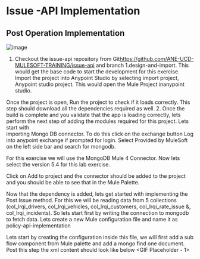 # Issue -API Implementation
## Post Operation Implementation
![image](/images/mongo.gif)
1. Checkout the issue-api repository from Git<https://github.com/ANE-UCD-MULESOFT-TRAINING/issue-api> and branch 1.design-and-import. 
  This would get the base code to start the development for this exercise. 
  Import the project into Anypoint Studio by selecting import project, Anypoint studio project. This would open the Mule Project inanypoint studio. 
 
  Once the project is open, Run the project to check if it loads correctly. This step should download all the dependencies required as well. 
2. Once the build is complete and you validate that the app is loading correctly, lets perform the next step of adding the modules required for this project. Lets start with       
importing Mongo DB connector. 
    To do this click on the exchange button 
    Log into anypoint exchange if prompted for login.
    Select Provided by MuleSoft on the left side bar and search for mongodb.

For this exercise we will use the MongoDB Mule 4 Connector. Now lets select the version 5.4 for this lab exercise.



Click on Add to project and the connector should be added to the project and you should be able to see that in the Mule Palette.

Now that the dependency is added, lets get started with implementing the Post Issue method. For this we will be reading data from 5 collections (col_lrqi_drivers, col_lrqi_vehicles, col_lrqi_customers, col_lrqi_rate_issue &, col_lrqi_incidents).
So lets start first by writing the connection to mongodb to fetch data.
Lets create a new Mule configuration file and name it as policy-api-implementation

Lets start by creating the configuration inside this file, we will first add a sub flow component from Mule palette and add a mongo find one document. Post this step the xml content should look like below
<GIF Placeholder - 1>

